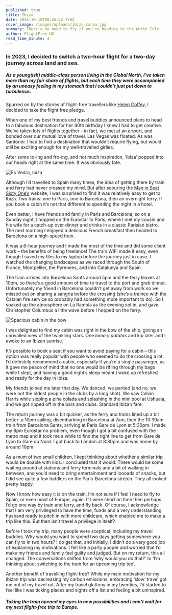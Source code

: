 ```yaml
---
published: true
title: Ibiza
date: 2024-10-10T08:45:52.776Z
cover_image: /images/uploads/ibiza_canva.jpg
summary: There's no need to fly if you're heading to the White Isle
author: FlightFree UK
read_time_minute: 4
---
```

### In 2023, I decided to switch a two-hour flight for a two-day journey across land and sea.

##### As a young(ish) middle-class person living in the Global North, I’ve taken more than my fair share of flights, but each time they were accompanied by an uneasy feeling in my stomach that I couldn’t just put down to turbulence. 

Spurred on by the stories of flight-free travellers like [Helen Coffey](https://thehistorypress.co.uk/publication/zero-altitude/), I decided to take the flight free pledge.

When one of my best friends and travel buddies announced plans to head to a fabulous destination for her 40th birthday I knew I had to get creative. We’ve taken lots of flights together – in fact, we met at an airport, and bonded over our mutual love of travel. Las Vegas was floated. As was Santorini. I had to find a destination that wouldn’t require flying, but would still be exciting enough for my well-travelled girlies.

After some to-ing and fro-ing, and not much inspiration, ‘Ibiza’ popped into our heads right at the same time. It was obviously fate.

![](/images/uploads/es-vedra-ibiza_canva.jpg "Es Vedra, Ibiza")

Although I’d travelled to Spain many times, the idea of getting there by train and ferry had never crossed my mind. But after scouring the [Man in Seat Sixty One’s](https://www.seat61.com/Spain.htm) website, I was surprised to find it was relatively easy to get to Ibiza. Two trains: one to Paris, one to Barcelona, then an overnight ferry. If you book a cabin it’s not that different to spending the night in a hotel.

Even better, I have friends and family in Paris and Barcelona, so on a Sunday night, I hopped on the Eurostar to Paris, where I met my cousin and his wife for a catch-up over dinner and drinks in a classic Parisian bistro. The next morning I enjoyed a delicious French breakfast then headed to Barcelona on a high-speed train. 

It was a 6-hour journey and I made the most of the time and did some client work – the benefits of being freelance! The train WiFi made it easy, even though I saved my files to my laptop before the journey just in case. I watched the changing landscapes as we raced through the South of France, Montpellier, the Pyrenees, and into Catalunya and Spain.

The train arrives into Barcelona Sants around 5pm and the ferry leaves at 10pm, so there’s a good amount of time to travel to the port and grab dinner. Unfortunately my friend in Barcelona couldn’t get away from work so we missed out on sharing a sangria before the crossing (she’s a trainee with the Catalan fire service so probably had something more important to do). So I soaked up the atmosphere on La Rambla as the evening set in, and gave Christopher Columbus a little wave before I hopped on the ferry. 

![](/images/uploads/ferry-cabin-ibiza_fhutton.jpg "Spacious cabin in the bow")

I was delighted to find my cabin was right in the bow of the ship, giving an unrivalled view of the twinkling stars. One *lomo y patatas* and kip later and I awoke to an Ibizan sunrise.

It’s possible to book a seat if you want to avoid paying for a cabin – this option was really popular with people who seemed to do the crossing a lot. I’d definitely recommend a cabin, especially if you’re a single passenger, as it gave me peace of mind that no one would be rifling through my bags while I slept, and having a good night’s sleep meant I woke up refreshed and ready for the day in Ibiza.

My friends joined me later that day. We danced, we partied (and no, we were not the oldest people in the clubs by a long shot). We saw Calvin Harris while sipping a piña colada and splashing in the mini pool at Ushuaia, and we got ripped off in the bars and clubs. Standard Ibizan fare.

The return journey was a bit quicker, as the ferry and trains lined up a bit better: a 10pm sailing, disembarking in Barcelona at 7am, then the 10:30am train from Barcelona Sants, arriving at Paris Gare de Lyon at 5:30pm. I made my 8pm Eurostar no problem, even though I got a bit confused with the metro map and it took me a while to find the right line to get from Gare de Lyon to Gare du Nord. I got back to London at 8:30pm and was home by around 10pm. 

As a mum of two small children, I kept thinking about whether a similar trip would be doable with kids. I concluded that it would. There would be some waiting around at stations and ferry terminals and a bit of walking in between, and you’d need to bring entertainment and loooads of snacks, but I did see quite a few toddlers on the Paris-Barcelona stretch. They all looked pretty happy.

Now I know how easy it is on the train, I’m not sure if I feel I need to fly to Spain, or even most of Europe, again. If I were short on time then perhaps I’d go one way by train and ferry, and fly back. Of course, I acknowledge that I am very privileged to have the time, funds and a very understanding husband ready to pitch in with more childcare, which enabled me to make a trip like this. But then isn’t travel a privilege in itself? 

Before I took my trip, many people were sceptical, including my travel buddies. Why would you want to spend two days getting somewhere you can fly to in two hours? I do get that, and initially, I didn’t do a very good job of explaining my motivations. I felt like a party pooper and worried that I’d make my friends and family feel guilty and judged. But on my return, this all changed. The conversations shifted from ‘why would you do that?’ to ‘I’m thinking about switching to the train for an upcoming trip too’. 

Another benefit of travelling flight-free? While my main motivation for my Ibizan trip was decreasing my carbon emissions, embracing ‘slow’ travel got me out of my travel rut. After my travel gluttony in my twenties, I’d started to feel like I was ticking places and sights off a list and feeling a bit uninspired. 

##### Taking the train opened my eyes to new possibilities and I can’t wait for my next flight-free trip to Europe.